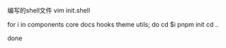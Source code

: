 编写的shell文件
vim init.shell

for i in components core docs hooks theme utils; do
 cd $i
 pnpm init
 cd ..

done